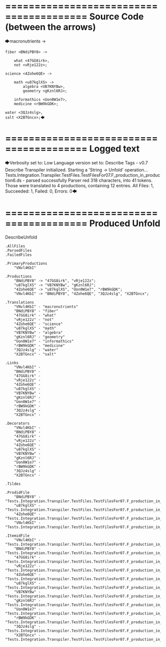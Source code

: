 ========================================
Source Code (between the arrows)
========================================

🡆macronutrients <VNvl4KbI> ->

    fiber <BNdiPBY8> ->

        what <47GG8irk>,
        not <vRje122z>;
	
	science <4Zohe6QE> ->
		
		math <u87kglXS> ->
			algebra <VB7KNYBw>,
			geometry <gKznl6RJ>;
			
		informathics <Uon0W1e7>,
		medicine <rBW9kGDK>;
    
    water <3QJz4slg>,
    salt <X2BTGncx>;🡄

========================================
Logged text
========================================

🡆Verbosity set to: Low
Language version set to: Describe Tags - v0.7
Describe Transpiler initialized.
Starting a 'String -> Unfold' operation...
Tests.Integration.Transpiler.TestFiles.TestFilesFor07.F_production_in_production6.ds - parsed successfully
Parser red 318 characters, into 41 tokens.
Those were translated to 4 productions, containing 12 entries.
All Files: 1, Succeeded: 1, Failed: 0, Errors: 0🡄

========================================
Produced Unfold
========================================

DescribeUnfold

    .AllFiles
    .ParsedFiles
    .FailedFiles

    .PrimaryProductions
        "VNvl4KbI" 

    .Productions
        "BNdiPBY8" -> "47GG8irk", "vRje122z";
        "u87kglXS" -> "VB7KNYBw", "gKznl6RJ";
        "4Zohe6QE" -> "u87kglXS", "Uon0W1e7", "rBW9kGDK";
        "VNvl4KbI" -> "BNdiPBY8", "4Zohe6QE", "3QJz4slg", "X2BTGncx";

    .Translations
        "VNvl4KbI" - "macronutrients"
        "BNdiPBY8" - "fiber"
        "47GG8irk" - "what"
        "vRje122z" - "not"
        "4Zohe6QE" - "science"
        "u87kglXS" - "math"
        "VB7KNYBw" - "algebra"
        "gKznl6RJ" - "geometry"
        "Uon0W1e7" - "informathics"
        "rBW9kGDK" - "medicine"
        "3QJz4slg" - "water"
        "X2BTGncx" - "salt"

    .Links
        "VNvl4KbI" - 
        "BNdiPBY8" - 
        "47GG8irk" - 
        "vRje122z" - 
        "4Zohe6QE" - 
        "u87kglXS" - 
        "VB7KNYBw" - 
        "gKznl6RJ" - 
        "Uon0W1e7" - 
        "rBW9kGDK" - 
        "3QJz4slg" - 
        "X2BTGncx" - 

    .Decorators
        "VNvl4KbI" - 
        "BNdiPBY8" - 
        "47GG8irk" - 
        "vRje122z" - 
        "4Zohe6QE" - 
        "u87kglXS" - 
        "VB7KNYBw" - 
        "gKznl6RJ" - 
        "Uon0W1e7" - 
        "rBW9kGDK" - 
        "3QJz4slg" - 
        "X2BTGncx" - 

    .Tildes

    .ProdidFile
        "BNdiPBY8" - "Tests.Integration.Transpiler.TestFiles.TestFilesFor07.F_production_in_production6.ds"
        "u87kglXS" - "Tests.Integration.Transpiler.TestFiles.TestFilesFor07.F_production_in_production6.ds"
        "4Zohe6QE" - "Tests.Integration.Transpiler.TestFiles.TestFilesFor07.F_production_in_production6.ds"
        "VNvl4KbI" - "Tests.Integration.Transpiler.TestFiles.TestFilesFor07.F_production_in_production6.ds"

    .ItemidFile
        "VNvl4KbI" - "Tests.Integration.Transpiler.TestFiles.TestFilesFor07.F_production_in_production6.ds"
        "BNdiPBY8" - "Tests.Integration.Transpiler.TestFiles.TestFilesFor07.F_production_in_production6.ds"
        "47GG8irk" - "Tests.Integration.Transpiler.TestFiles.TestFilesFor07.F_production_in_production6.ds"
        "vRje122z" - "Tests.Integration.Transpiler.TestFiles.TestFilesFor07.F_production_in_production6.ds"
        "4Zohe6QE" - "Tests.Integration.Transpiler.TestFiles.TestFilesFor07.F_production_in_production6.ds"
        "u87kglXS" - "Tests.Integration.Transpiler.TestFiles.TestFilesFor07.F_production_in_production6.ds"
        "VB7KNYBw" - "Tests.Integration.Transpiler.TestFiles.TestFilesFor07.F_production_in_production6.ds"
        "gKznl6RJ" - "Tests.Integration.Transpiler.TestFiles.TestFilesFor07.F_production_in_production6.ds"
        "Uon0W1e7" - "Tests.Integration.Transpiler.TestFiles.TestFilesFor07.F_production_in_production6.ds"
        "rBW9kGDK" - "Tests.Integration.Transpiler.TestFiles.TestFilesFor07.F_production_in_production6.ds"
        "3QJz4slg" - "Tests.Integration.Transpiler.TestFiles.TestFilesFor07.F_production_in_production6.ds"
        "X2BTGncx" - "Tests.Integration.Transpiler.TestFiles.TestFilesFor07.F_production_in_production6.ds"

